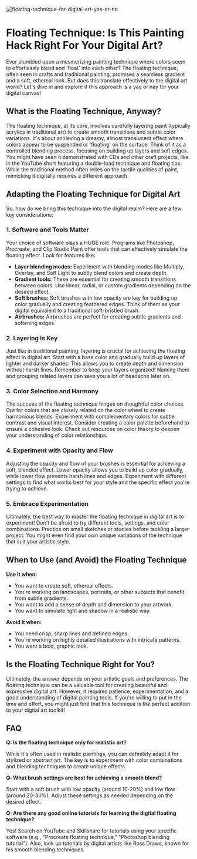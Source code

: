 ![floating-technique-for-digital-art-yes-or-no](https://images.pexels.com/photos/12815475/pexels-photo-12815475.jpeg?auto=compress&cs=tinysrgb&fit=crop&h=627&w=1200)

# Floating Technique: Is This Painting Hack Right For Your Digital Art?

Ever stumbled upon a mesmerizing painting technique where colors seem to effortlessly blend and 'float' into each other? The floating technique, often seen in crafts and traditional painting, promises a seamless gradient and a soft, ethereal look. But does this translate effectively to the digital art world? Let's dive in and explore if this approach is a yay or nay for your digital canvas!

## What is the Floating Technique, Anyway?

The floating technique, at its core, involves carefully layering paint (typically acrylics in traditional art) to create smooth transitions and subtle color variations. It's about achieving a dreamy, almost translucent effect where colors appear to be suspended or 'floating' on the surface. Think of it as a controlled blending process, focusing on building up layers and soft edges. You might have seen it demonstrated with CDs and other craft projects, like in the YouTube short featuring a double-load technique and floating tips. While the traditional method often relies on the tactile qualities of paint, mimicking it digitally requires a different approach.

## Adapting the Floating Technique for Digital Art

So, how do we bring this technique into the digital realm? Here are a few key considerations:

### 1. Software and Tools Matter

Your choice of software plays a HUGE role. Programs like Photoshop, Procreate, and Clip Studio Paint offer tools that can effectively simulate the floating effect. Look for features like:

*   **Layer blending modes:** Experiment with blending modes like Multiply, Overlay, and Soft Light to subtly blend colors and create depth.
*   **Gradient tools:** These are essential for creating smooth transitions between colors. Use linear, radial, or custom gradients depending on the desired effect.
*   **Soft brushes:** Soft brushes with low opacity are key for building up color gradually and creating feathered edges. Think of them as your digital equivalent to a traditional soft-bristled brush.
*   **Airbrushes:** Airbrushes are perfect for creating subtle gradients and softening edges.

### 2. Layering is Key

Just like in traditional painting, layering is crucial for achieving the floating effect in digital art. Start with a base color and gradually build up layers of lighter and darker shades. This allows you to create depth and dimension without harsh lines. Remember to keep your layers organized! Naming them and grouping related layers can save you a lot of headache later on.

### 3. Color Selection and Harmony

The success of the floating technique hinges on thoughtful color choices. Opt for colors that are closely related on the color wheel to create harmonious blends. Experiment with complementary colors for subtle contrast and visual interest. Consider creating a color palette beforehand to ensure a cohesive look. Check out resources on color theory to deepen your understanding of color relationships.

### 4. Experiment with Opacity and Flow

Adjusting the opacity and flow of your brushes is essential for achieving a soft, blended effect. Lower opacity allows you to build up color gradually, while lower flow prevents harsh lines and edges. Experiment with different settings to find what works best for your style and the specific effect you're trying to achieve. 

### 5. Embrace Experimentation

Ultimately, the best way to master the floating technique in digital art is to experiment! Don't be afraid to try different tools, settings, and color combinations. Practice on small sketches or studies before tackling a larger project. You might even find your own unique variations of the technique that suit your artistic style.

## When to Use (and Avoid) the Floating Technique

**Use it when:**

*   You want to create soft, ethereal effects.
*   You're working on landscapes, portraits, or other subjects that benefit from subtle gradients.
*   You want to add a sense of depth and dimension to your artwork.
*   You want to simulate light and shadow in a realistic way.

**Avoid it when:**

*   You need crisp, sharp lines and defined edges.
*   You're working on highly detailed illustrations with intricate patterns.
*   You want a bold, graphic look.

## Is the Floating Technique Right for You?

Ultimately, the answer depends on your artistic goals and preferences. The floating technique can be a valuable tool for creating beautiful and expressive digital art. However, it requires patience, experimentation, and a good understanding of digital painting tools. If you're willing to put in the time and effort, you might just find that this technique is the perfect addition to your digital art toolkit!

## FAQ

**Q: Is the floating technique only for realistic art?**

While it's often used in realistic paintings, you can definitely adapt it for stylized or abstract art. The key is to experiment with color combinations and blending techniques to create unique effects.

**Q: What brush settings are best for achieving a smooth blend?**

Start with a soft brush with low opacity (around 10-20%) and low flow (around 20-30%). Adjust these settings as needed depending on the desired effect.

**Q: Are there any good online tutorials for learning the digital floating technique?**

Yes! Search on YouTube and Skillshare for tutorials using your specific software (e.g., "Procreate floating technique," "Photoshop blending tutorial"). Also, look up tutorials by digital artists like Ross Draws, known for his smooth blending techniques.